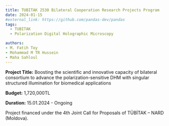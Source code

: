 ```yaml
---
title: TUBITAK 2530 Bilateral Cooperation Research Projects Program
date: 2024-01-15
#external_link: https://github.com/pandas-dev/pandas
tags:
  - TUBITAK
  - Polarization Digital Holographic Microscopy

authors:
- M. Fatih Toy
- Mohammad M TR Hussein
- Maha Sahloul
---
```

**Project Title:** Boosting the scientific and innovative capacity of bilateral consortium to advance the polarization-sensitive DHM with singular structured illumination for biomedical applications

**Budget:** 1,720,000TL

**Duration:** 15.01.2024 - Ongoing

Project financed under the 4th Joint Call for Proposals of TÜBİTAK – NARD (Moldova).